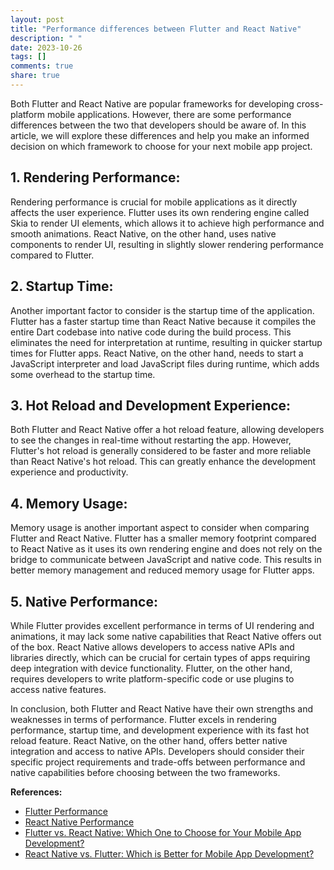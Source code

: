 ```yaml
---
layout: post
title: "Performance differences between Flutter and React Native"
description: " "
date: 2023-10-26
tags: []
comments: true
share: true
---
```


Both Flutter and React Native are popular frameworks for developing cross-platform mobile applications. However, there are some performance differences between the two that developers should be aware of. In this article, we will explore these differences and help you make an informed decision on which framework to choose for your next mobile app project.

## 1. Rendering Performance:
Rendering performance is crucial for mobile applications as it directly affects the user experience. Flutter uses its own rendering engine called Skia to render UI elements, which allows it to achieve high performance and smooth animations. React Native, on the other hand, uses native components to render UI, resulting in slightly slower rendering performance compared to Flutter.

## 2. Startup Time:
Another important factor to consider is the startup time of the application. Flutter has a faster startup time than React Native because it compiles the entire Dart codebase into native code during the build process. This eliminates the need for interpretation at runtime, resulting in quicker startup times for Flutter apps. React Native, on the other hand, needs to start a JavaScript interpreter and load JavaScript files during runtime, which adds some overhead to the startup time.

## 3. Hot Reload and Development Experience:
Both Flutter and React Native offer a hot reload feature, allowing developers to see the changes in real-time without restarting the app. However, Flutter's hot reload is generally considered to be faster and more reliable than React Native's hot reload. This can greatly enhance the development experience and productivity.

## 4. Memory Usage:
Memory usage is another important aspect to consider when comparing Flutter and React Native. Flutter has a smaller memory footprint compared to React Native as it uses its own rendering engine and does not rely on the bridge to communicate between JavaScript and native code. This results in better memory management and reduced memory usage for Flutter apps.

## 5. Native Performance:
While Flutter provides excellent performance in terms of UI rendering and animations, it may lack some native capabilities that React Native offers out of the box. React Native allows developers to access native APIs and libraries directly, which can be crucial for certain types of apps requiring deep integration with device functionality. Flutter, on the other hand, requires developers to write platform-specific code or use plugins to access native features.

In conclusion, both Flutter and React Native have their own strengths and weaknesses in terms of performance. Flutter excels in rendering performance, startup time, and development experience with its fast hot reload feature. React Native, on the other hand, offers better native integration and access to native APIs. Developers should consider their specific project requirements and trade-offs between performance and native capabilities before choosing between the two frameworks.

**References:**
- [Flutter Performance](https://flutter.dev/docs/performance)
- [React Native Performance](https://reactnative.dev/docs/performance)
- [Flutter vs. React Native: Which One to Choose for Your Mobile App Development?](https://www.altexsoft.com/blog/engineering/flutter-vs-react-native-what-to-choose-in-2021/)
- [React Native vs. Flutter: Which is Better for Mobile App Development?](https://www.dotcominfoway.com/blog/react-native-vs-flutter-which-is-better-for-mobile-app-development/)